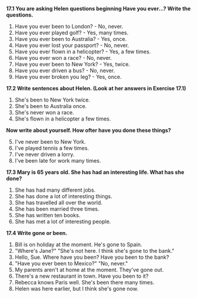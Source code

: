 **17.1 You are asking Helen questions beginning Have you ever...? Write the questions.**

1. Have you ever been to London? - No, never.
2. Have you ever played golf? - Yes, many times.
3. Have you ever been to Australia? - Yes, once.
4. Have you ever lost your passport? - No, never.
5. Have you ever flown in a helicopter? - Yes, a few times.
6. Have you ever won a race? - No, never.
7. Have you ever been to New York? - Yes, twice.
8. Have you ever driven a bus? - No, never.
9. Have you ever broken you leg? - Yes, once.

**17.2 Write sentences about Helen. (Look at her answers in Exercise 17.1)**

1. She's been to New York twice.
2. She's been to Australia once.
3. She's never won a race.
4. She's flown in a helicopter a few times.

**Now write about yourself. How ofter have you done these things?**

5. I've never been to New York.
6. I've played tennis a few times.
7. I've never driven a lorry.
8. I've been late for work many times.

**17.3 Mary is 65 years old. She has had an interesting life. What has she done?**

1. She has had many different jobs.
2. She has done a lot of interesting things.
3. She has travelled all over the world.
4. She has been married three times.
5. She has written ten books.
6. She has met a lot of interesting people.

**17.4 Write gone or been.**

1. Bill is on holiday at the moment. He's gone to Spain.
2. "Where's Jane?" "She's not here. I think she's gone to the bank."
3. Hello, Sue. Where have you been? Have you been to the bank?
4. "Have you ever been to Mexico?" "No, never."
5. My parents aren't at home at the moment. They've gone out.
6. There's a new restaurant in town. Have you been to it?
7. Rebecca knows Paris well. She's been there many times.
8. Helen was here earlier, but I think she's gone now.
